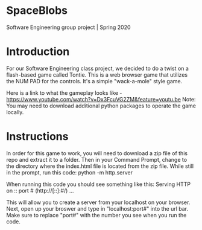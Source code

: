 # SpaceBlobs
Software Engineering group project | Spring 2020

# Introduction 
For our Software Engineering class project, we decided to do a twist on a flash-based game called Tontie. 
This is a web browser game that utilizes the NUM PAD for the controls. It's a simple "wack-a-mole" style game.

Here is a link to what the gameplay looks like - https://www.youtube.com/watch?v=Dx3FcuVG2ZM&feature=youtu.be
Note: You may need to download additional python packages to operate the game locally.

# Instructions 
In order for this game to work, you will need to download a zip file of this repo and extract it to a folder. 
Then in your Command Prompt, change to the directory where the index.html file is located from the zip file. 
While still in the prompt, run this code:
python -m http.server

When running this code you should see something like this:
Serving HTTP on :: port # (http://[::]:#/) ...

This will allow you to create a server from your localhost on your browser. 
Next, open up your broswer and type in "localhost:port#" into the url bar. 
Make sure to replace "port#" with the number you see when you run the code.

